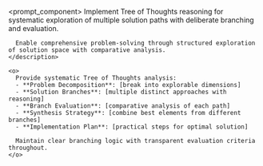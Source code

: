 <prompt_component>
  <step name="Tree of Thoughts Framework">
    <description>
      Implement Tree of Thoughts reasoning for systematic exploration of multiple solution paths with deliberate branching and evaluation.
      
      Enable comprehensive problem-solving through structured exploration of solution space with comparative analysis.
    </description>
    
    <o>
      Provide systematic Tree of Thoughts analysis:
      - **Problem Decomposition**: [break into explorable dimensions]
      - **Solution Branches**: [multiple distinct approaches with reasoning]
      - **Branch Evaluation**: [comparative analysis of each path]
      - **Synthesis Strategy**: [combine best elements from different branches]
      - **Implementation Plan**: [practical steps for optimal solution]
      
      Maintain clear branching logic with transparent evaluation criteria throughout.
    </o>
  </step>
</prompt_component> 